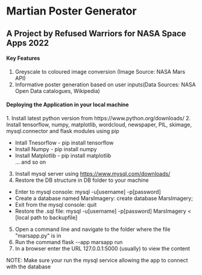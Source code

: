 # Martian Poster Generator
<h2>A Project by Refused Warriors for NASA Space Apps 2022</h2>

<h4>Key Features</h4>
<ol>
  <li>Greyscale to coloured image conversion (Image Source: NASA Mars API)</li>
  <li>Informative poster generation based on user inputs(Data Sources: NASA Open Data catalogues, Wikipedia)</li>
</ol>

<h4> Deploying the Application in your local machine </h4>
<p>
1. Install latest python version from https://www.python.org/downloads/
2. Install tensorflow, numpy, matplotlib, wordcloud, newspaper, PIL, skimage, mysql.connector and flask modules using pip<br>
<ul>
  <li>Intall Tnesorflow - pip install tensorflow</li>
  <li>Install Numpy - pip install numpy</li>
  <li>Install Matplotlib - pip install matplotlib</li>
  ... and so on
</ul>

3. Install mysql server using https://www.mysql.com/downloads/
4. Restore the DB structure in DB folder to your machine
<ul>
  <li>Enter to mysql console: mysql -u[username] -p[password]</li>
  <li>Create a database named MarsImagery: create database MarsImagery;</li>
  <li>Exit from the mysql console: quit</li>
  <li>Restore the .sql file: mysql -u[username] -p[password] MarsImagery < [local path to backupfile]</li>
</ul>

5. Open a command line and navigate to the folder where the file "marsapp.py" is in
6. Run the command flask --app marsapp run
7. In a browser enter the URL 127.0.0.1:5000 (usually) to view the content

NOTE: Make sure your run the mysql service allowing the app to connect with the database
</p>
